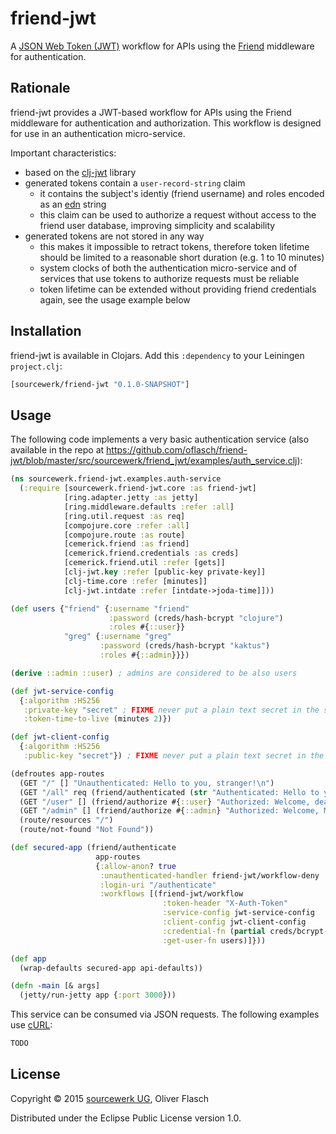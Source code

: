 # friend-jwt

A [JSON Web Token (JWT)](http://jwt.io) workflow for APIs using the
[Friend](https://github.com/cemerick/friend) middleware for authentication.

## Rationale

friend-jwt provides a JWT-based workflow for APIs using the Friend middleware
for authentication and authorization. This workflow is designed for use in
an authentication micro-service.

Important characteristics:

* based on the [clj-jwt](https://github.com/liquidz/clj-jwt) library
* generated tokens contain a `user-record-string` claim 
  * it contains the subject's identiy (friend username) and roles encoded as
    an [edn](https://clojure.github.io/clojure/clojure.edn-api.html) string
  * this claim can be used to authorize a request without access to the
    friend user database, improving simplicity and scalability
* generated tokens are not stored in any way
  * this makes it impossible to retract tokens, therefore token lifetime
    should be limited to a reasonable short duration (e.g. 1 to 10 minutes)
  * system clocks of both the authentication micro-service and of services
    that use tokens to authorize requests must be reliable
  * token lifetime can be extended without providing friend credentials
    again, see the usage example below

## Installation

friend-jwt is available in Clojars. Add this `:dependency` to your Leiningen
`project.clj`:

```clojure
[sourcewerk/friend-jwt "0.1.0-SNAPSHOT"]
```

## Usage

The following code implements a very basic authentication service (also
available in the repo at
https://github.com/oflasch/friend-jwt/blob/master/src/sourcewerk/friend_jwt/examples/auth_service.clj):

```clojure
(ns sourcewerk.friend-jwt.examples.auth-service
  (:require [sourcewerk.friend-jwt.core :as friend-jwt]
            [ring.adapter.jetty :as jetty]
            [ring.middleware.defaults :refer :all]
            [ring.util.request :as req]
            [compojure.core :refer :all]
            [compojure.route :as route]
            [cemerick.friend :as friend]
            [cemerick.friend.credentials :as creds]
            [cemerick.friend.util :refer [gets]]
            [clj-jwt.key :refer [public-key private-key]]
            [clj-time.core :refer [minutes]]
            [clj-jwt.intdate :refer [intdate->joda-time]]))

(def users {"friend" {:username "friend"
                      :password (creds/hash-bcrypt "clojure")
                      :roles #{::user}}
            "greg" {:username "greg"
                    :password (creds/hash-bcrypt "kaktus")
                    :roles #{::admin}}})

(derive ::admin ::user) ; admins are considered to be also users

(def jwt-service-config
  {:algorithm :HS256
   :private-key "secret" ; FIXME never put a plain text secret in the source code!
   :token-time-to-live (minutes 2)})

(def jwt-client-config
  {:algorithm :HS256
   :public-key "secret"}) ; FIXME never put a plain text secret in the source code! 

(defroutes app-routes
  (GET "/" [] "Unauthenticated: Hello to you, stranger!\n")
  (GET "/all" req (friend/authenticated (str "Authenticated: Hello to you " (friend/current-authentication req) ", my good friend!!\n")))
  (GET "/user" [] (friend/authorize #{::user} "Authorized: Welcome, dear user!\n"))
  (GET "/admin" [] (friend/authorize #{::admin} "Authorized: Welcome, MASTER!\n"))
  (route/resources "/")
  (route/not-found "Not Found"))

(def secured-app (friend/authenticate
                   app-routes
                   {:allow-anon? true
                    :unauthenticated-handler friend-jwt/workflow-deny
                    :login-uri "/authenticate"
                    :workflows [(friend-jwt/workflow
                                  :token-header "X-Auth-Token"
                                  :service-config jwt-service-config
                                  :client-config jwt-client-config 
                                  :credential-fn (partial creds/bcrypt-credential-fn users)
                                  :get-user-fn users)]}))

(def app
  (wrap-defaults secured-app api-defaults))

(defn -main [& args]
  (jetty/run-jetty app {:port 3000}))
```

This service can be consumed via JSON requests. The following examples use 
[cURL](http://curl.haxx.se):

```bash
TODO
```

## License

Copyright © 2015 [sourcewerk UG](http://sourcewerk.de), Oliver Flasch 

Distributed under the Eclipse Public License version 1.0.
